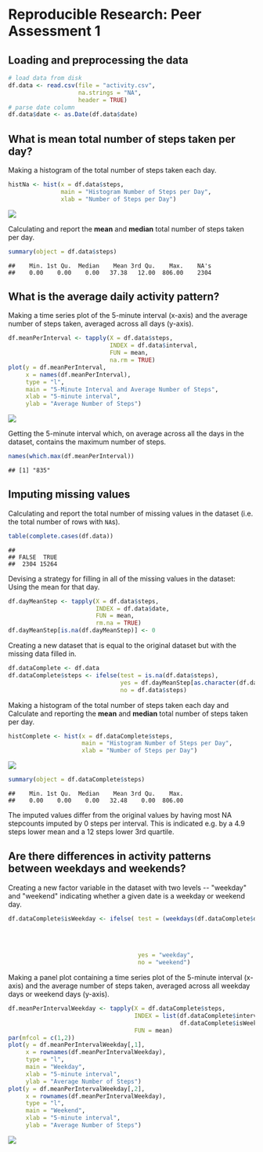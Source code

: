 # Reproducible Research: Peer Assessment 1


## Loading and preprocessing the data

```r
# load data from disk
df.data <- read.csv(file = "activity.csv",
                    na.strings = "NA",
                    header = TRUE)
# parse date column
df.data$date <- as.Date(df.data$date)
```


## What is mean total number of steps taken per day?

Making a histogram of the total number of steps taken each day.

```r
histNa <- hist(x = df.data$steps,
               main = "Histogram Number of Steps per Day",
               xlab = "Number of Steps per Day")
```

![](PA1_template_files/figure-html/unnamed-chunk-2-1.png)<!-- -->

Calculating and report the **mean** and **median** total number of steps taken per day.

```r
summary(object = df.data$steps)
```

```
##    Min. 1st Qu.  Median    Mean 3rd Qu.    Max.    NA's 
##    0.00    0.00    0.00   37.38   12.00  806.00    2304
```


## What is the average daily activity pattern?

Making a time series plot of the 5-minute interval (x-axis) and the average number of steps taken, averaged across all days (y-axis).

```r
df.meanPerInterval <- tapply(X = df.data$steps,
                             INDEX = df.data$interval,
                             FUN = mean,
                             na.rm = TRUE)
plot(y = df.meanPerInterval,
     x = names(df.meanPerInterval),
     type = "l",
     main = "5-Minute Interval and Average Number of Steps",
     xlab = "5-minute interval",
     ylab = "Average Number of Steps")
```

![](PA1_template_files/figure-html/unnamed-chunk-4-1.png)<!-- -->

Getting the 5-minute interval which, on average across all the days in the dataset, contains the maximum number of steps.


```r
names(which.max(df.meanPerInterval))
```

```
## [1] "835"
```


## Imputing missing values
Calculating and report the total number of missing values in the dataset (i.e. the total number of rows with `NA`s).


```r
table(complete.cases(df.data))
```

```
## 
## FALSE  TRUE 
##  2304 15264
```

Devising a strategy for filling in all of the missing values in the dataset: Using the mean for that day.

```r
df.dayMeanStep <- tapply(X = df.data$steps,
                         INDEX = df.data$date,
                         FUN = mean,
                         rm.na = TRUE)
df.dayMeanStep[is.na(df.dayMeanStep)] <- 0
```

Creating a new dataset that is equal to the original dataset but with the missing data filled in.

```r
df.dataComplete <- df.data
df.dataComplete$steps <- ifelse(test = is.na(df.data$steps),
                                yes = df.dayMeanStep[as.character(df.data$date)],
                                no = df.data$steps)
```
Making a histogram of the total number of steps taken each day and Calculate and reporting the **mean** and **median** total number of steps taken per day.


```r
histComplete <- hist(x = df.dataComplete$steps,
                     main = "Histogram Number of Steps per Day",
                     xlab = "Number of Steps per Day")
```

![](PA1_template_files/figure-html/unnamed-chunk-9-1.png)<!-- -->

```r
summary(object = df.dataComplete$steps)
```

```
##    Min. 1st Qu.  Median    Mean 3rd Qu.    Max. 
##    0.00    0.00    0.00   32.48    0.00  806.00
```

The imputed values differ from the original values by having most NA stepcounts imputed by 0 steps per interval. This is indicated e.g. by a 4.9 steps lower mean and a 12 steps lower 3rd quartile.

## Are there differences in activity patterns between weekdays and weekends?

Creating a new factor variable in the dataset with two levels -- "weekday" and "weekend" indicating whether a given date is a weekday or weekend day.


```r
df.dataComplete$isWeekday <- ifelse( test = (weekdays(df.dataComplete$date) %in% c("Montag",
                                                                                   "Dienstag",
                                                                                   "Mittwoch",
                                                                                   "Donnerstag",
                                                                                   "Freitag")),
                                     yes = "weekday",
                                     no = "weekend")
```


Making a panel plot containing a time series plot of the 5-minute interval (x-axis) and the average number of steps taken, averaged across all weekday days or weekend days (y-axis).


```r
df.meanPerIntervalWeekday <- tapply(X = df.dataComplete$steps,
                                    INDEX = list(df.dataComplete$interval,
                                                 df.dataComplete$isWeekday),
                                    FUN = mean)
par(mfcol = c(1,2))
plot(y = df.meanPerIntervalWeekday[,1],
     x = rownames(df.meanPerIntervalWeekday),
     type = "l",
     main = "Weekday",
     xlab = "5-minute interval",
     ylab = "Average Number of Steps")
plot(y = df.meanPerIntervalWeekday[,2],
     x = rownames(df.meanPerIntervalWeekday),
     type = "l",
     main = "Weekend",
     xlab = "5-minute interval",
     ylab = "Average Number of Steps")
```

![](PA1_template_files/figure-html/unnamed-chunk-11-1.png)<!-- -->

